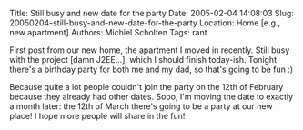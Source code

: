 Title: Still busy and new date for the party
Date: 2005-02-04 14:08:03
Slug: 20050204-still-busy-and-new-date-for-the-party
Location: Home [e.g., new apartment]
Authors: Michiel Scholten
Tags: rant

<p>First post from our new home, the apartment I moved in recently. Still busy with the project [damn J2EE...], which I should finish today-ish. Tonight there's a birthday party for both me and my dad, so that's going to be fun :)</p>

<p>Because quite a lot people couldn't join the party on the 12th of February because they already had other dates. Sooo, I'm moving the date to exactly a month later: the 12th of March there's going to be a party at our new place! I hope more people will share in the fun!</p>